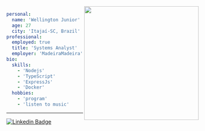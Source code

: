 


<img align="right" width="300" src="https://i2.wp.com/allhtaccess.info/wp-content/uploads/2018/03/programming.gif?fit=1281%2C716&ssl=1" />

```yml
personal:
  name: 'Wellington Junior'
  age: 27
  city: 'Itajaí-SC, Brazil'
professional:
  employed: true
  title: 'Systems Analyst'
  employer: 'MadeiraMadeira'
bio:
  skills:
    - 'Nodejs'
    - 'TypeScript'
    - 'ExpressJs'
    - 'Docker'
  hobbies:
    - 'program'
    - 'listen to music'
```
---

[![Linkedin Badge](https://img.shields.io/badge/-LinkedIn-blue?style=flat-square&logo=Linkedin&logoColor=white&link=https://www.linkedin.com/in/wellington-njr)](https://www.linkedin.com/in/wellington-njr)
